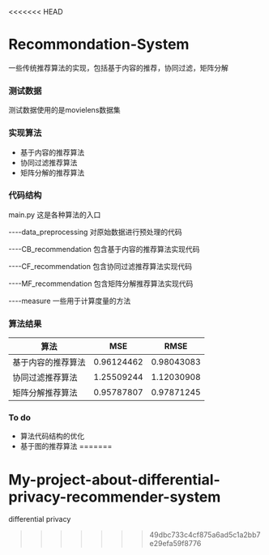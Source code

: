 <<<<<<< HEAD
# Recommondation-System
一些传统推荐算法的实现，包括基于内容的推荐，协同过滤，矩阵分解


### 测试数据

测试数据使用的是movielens数据集



### 实现算法

* 基于内容的推荐算法
* 协同过滤推荐算法
* 矩阵分解的推荐算法



### 代码结构

main.py  这是各种算法的入口

----data_preprocessing  对原始数据进行预处理的代码

----CB_recommendation  包含基于内容的推荐算法实现代码

----CF_recommendation  包含协同过滤推荐算法实现代码

----MF_recommendation  包含矩阵分解推荐算法实现代码

----measure  一些用于计算度量的方法



### 算法结果

| 算法        | MSE        | RMSE       |
| --------- | ---------- | ---------- |
| 基于内容的推荐算法 | 0.96124462 | 0.98043083 |
| 协同过滤推荐算法  | 1.25509244 | 1.12030908 |
| 矩阵分解推荐算法  | 0.95787807 | 0.97871245 |



### To do

* 算法代码结构的优化
* 基于图的推荐算法
=======
# My-project-about-differential-privacy-recommender-system
differential privacy
>>>>>>> 49dbc733c4cf875a6ad5c1a2bb7e29efa59f8776
